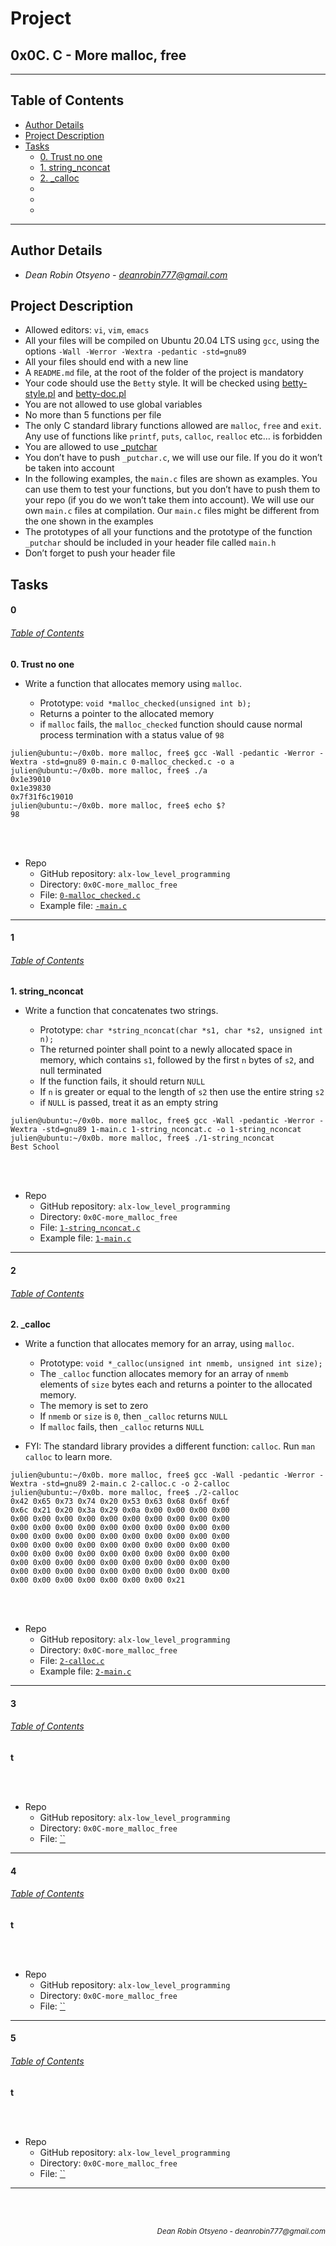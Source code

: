 # Project 
## **0x0C. C - More malloc, free**
---
## Table of Contents
- [Author Details](#author-details)
- [Project Description](#project-description)
- [Tasks](#tasks)
	- [0. Trust no one](#0)
	- [1. string_nconcat](#1)
	- [2. \_calloc](#2)
	- [](#3)
	- [](#4)
	- [](#5)
---
## Author Details
- *Dean Robin Otsyeno - deanrobin777@gmail.com*

## Project Description
- Allowed editors: `vi`, `vim`, `emacs`
- All your files will be compiled on Ubuntu 20.04 LTS using `gcc`, using the options `-Wall -Werror -Wextra -pedantic -std=gnu89`
- All your files should end with a new line
- A `README.md` file, at the root of the folder of the project is mandatory
- Your code should use the `Betty` style. It will be checked using [betty-style.pl](https://github.com/alx-tools/Betty/blob/master/betty-style.pl "betty-style.pl") and [betty-doc.pl](https://github.com/alx-tools/Betty/blob/master/betty-doc.pl "betty-doc.pl")
- You are not allowed to use global variables
- No more than 5 functions per file
- The only C standard library functions allowed are `malloc`, `free` and `exit`. Any use of functions like `printf`, `puts`, `calloc`, `realloc` etc… is forbidden
- You are allowed to use [\_putchar](https://github.com/alx-tools/_putchar.c/blob/master/_putchar.c "_putchar")
- You don’t have to push `_putchar.c`, we will use our file. If you do it won’t be taken into account
- In the following examples, the `main.c` files are shown as examples. You can use them to test your functions, but you don’t have to push them to your repo (if you do we won’t take them into account). We will use our own `main.c` files at compilation. Our `main.c` files might be different from the one shown in the examples
- The prototypes of all your functions and the prototype of the function `_putchar` should be included in your header file called `main.h`
- Don’t forget to push your header file

## Tasks
#### 0
###### [Table of Contents](#table-of-contents)
**0. Trust no one**
- Write a function that allocates memory using `malloc`.

    - Prototype: `void *malloc_checked(unsigned int b);`
    - Returns a pointer to the allocated memory
    - if `malloc` fails, the `malloc_checked` function should cause normal process termination with a status value of `98`

```
julien@ubuntu:~/0x0b. more malloc, free$ gcc -Wall -pedantic -Werror -Wextra -std=gnu89 0-main.c 0-malloc_checked.c -o a
julien@ubuntu:~/0x0b. more malloc, free$ ./a
0x1e39010
0x1e39830
0x7f31f6c19010
julien@ubuntu:~/0x0b. more malloc, free$ echo $?
98
```

<br></br>
- Repo
    - GitHub repository: `alx-low_level_programming`
    - Directory: `0x0C-more_malloc_free`
    - File: [`0-malloc_checked.c`](./0-malloc_checked.c)
	- Example file: [`-main.c`](./-main.c)
---
#### 1
###### [Table of Contents](#table-of-contents)
**1. string_nconcat**
- Write a function that concatenates two strings.

    - Prototype: `char *string_nconcat(char *s1, char *s2, unsigned int n);`
    - The returned pointer shall point to a newly allocated space in memory, which contains `s1`, followed by the first `n` bytes of `s2`, and null terminated
    - If the function fails, it should return `NULL`
    - If `n` is greater or equal to the length of `s2` then use the entire string `s2`
    - if `NULL` is passed, treat it as an empty string

```
julien@ubuntu:~/0x0b. more malloc, free$ gcc -Wall -pedantic -Werror -Wextra -std=gnu89 1-main.c 1-string_nconcat.c -o 1-string_nconcat
julien@ubuntu:~/0x0b. more malloc, free$ ./1-string_nconcat
Best School
```

<br></br>
- Repo
    - GitHub repository: `alx-low_level_programming`
    - Directory: `0x0C-more_malloc_free`
    - File: [`1-string_nconcat.c`](./1-string_nconcat.c)
	- Example file: [`1-main.c`](./1-main.c)
---
#### 2
###### [Table of Contents](#table-of-contents)
**2. _calloc**
- Write a function that allocates memory for an array, using `malloc`.

    - Prototype: `void *_calloc(unsigned int nmemb, unsigned int size);`
    - The `_calloc` function allocates memory for an array of `nmemb` elements of `size` bytes each and returns a pointer to the allocated memory.
    - The memory is set to zero
    - If `nmemb` or `size` is `0`, then `_calloc` returns `NULL`
    - If `malloc` fails, then `_calloc` returns `NULL`

- FYI: The standard library provides a different function: `calloc`. Run `man calloc` to learn more.


```
julien@ubuntu:~/0x0b. more malloc, free$ gcc -Wall -pedantic -Werror -Wextra -std=gnu89 2-main.c 2-calloc.c -o 2-calloc
julien@ubuntu:~/0x0b. more malloc, free$ ./2-calloc
0x42 0x65 0x73 0x74 0x20 0x53 0x63 0x68 0x6f 0x6f
0x6c 0x21 0x20 0x3a 0x29 0x0a 0x00 0x00 0x00 0x00
0x00 0x00 0x00 0x00 0x00 0x00 0x00 0x00 0x00 0x00
0x00 0x00 0x00 0x00 0x00 0x00 0x00 0x00 0x00 0x00
0x00 0x00 0x00 0x00 0x00 0x00 0x00 0x00 0x00 0x00
0x00 0x00 0x00 0x00 0x00 0x00 0x00 0x00 0x00 0x00
0x00 0x00 0x00 0x00 0x00 0x00 0x00 0x00 0x00 0x00
0x00 0x00 0x00 0x00 0x00 0x00 0x00 0x00 0x00 0x00
0x00 0x00 0x00 0x00 0x00 0x00 0x00 0x00 0x00 0x00
0x00 0x00 0x00 0x00 0x00 0x00 0x00 0x21
```

<br></br>
- Repo
    - GitHub repository: `alx-low_level_programming`
    - Directory: `0x0C-more_malloc_free`
    - File: [`2-calloc.c`](./2-calloc.c)
	- Example file: [`2-main.c`](./2-main.c)
---
#### 3
###### [Table of Contents](#table-of-contents)
**t**

<br></br>
- Repo
    - GitHub repository: `alx-low_level_programming`
    - Directory: `0x0C-more_malloc_free`
    - File: [``](./)
---
#### 4
###### [Table of Contents](#table-of-contents)
**t**

<br></br>
- Repo
    - GitHub repository: `alx-low_level_programming`
    - Directory: `0x0C-more_malloc_free`
    - File: [``](./)
---
#### 5
###### [Table of Contents](#table-of-contents)
**t**

<br></br>
- Repo
    - GitHub repository: `alx-low_level_programming`
    - Directory: `0x0C-more_malloc_free`
    - File: [``](./)
---


<br></br>
<div align="right">
  <sub style="font-style: italic"> Dean Robin Otsyeno - deanrobin777@gmail.com</sub>
</div>
